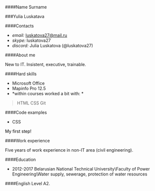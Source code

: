 ####Name Surname

###Yulia Luskatava

####Contacts

* *email:* luskatova27@mail.ru
* *skype:* luskatova27
* *discord:* Julia Luskatova (@luskatova27)

####About me

New to IT. Insistent, executive, trainable.

####Hard skills

* Microsoft Office
* Mapinfo Pro 12.5
* *within courses worked a bit with: *
> HTML
> CSS
> Git

####Code examples
* CSS
<style>
  @keyframes to-white {
    0% {
      color: black;
    }

    50% {
      color: white;
    }

    100% {
      color: black;
    }
  }

  .black-white {
    animation: to-white 3s infinite;
  }
</style>
<p class="black-white">My first step!</p>

####Work experience

Five years of work experience in non-IT area (civil engineering).

####Education
* 2012-2017
Belarusian National Technical University\Faculty of Power Engineering\Water supply, sewerage, protection of water resources

####English
Level A2.